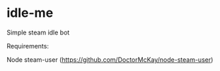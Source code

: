 # idle-me
Simple steam idle bot

Requirements:

Node
steam-user (https://github.com/DoctorMcKay/node-steam-user)
